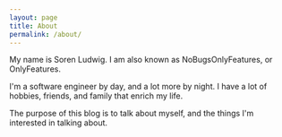 ```yaml
---
layout: page
title: About
permalink: /about/
---
```


My name is Soren Ludwig. I am also known as NoBugsOnlyFeatures, or OnlyFeatures.

I'm a software engineer by day, and a lot more by night. I have a lot of hobbies, friends, and family that enrich my life.

The purpose of this blog is to talk about myself, and the things I'm interested in talking about.